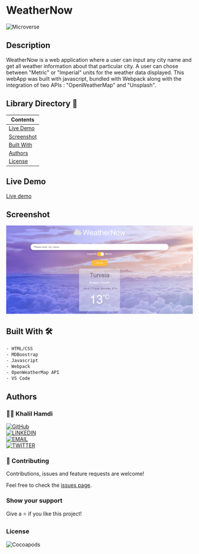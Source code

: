 # WeatherNow

![Microverse](https://img.shields.io/badge/-Microverse-6F23FF?style=for-the-badge)

## Description

WeatherNow is a web application where a user can input any city name and get all weather information about that particular city. A user can chose between "Metric" or "Imperial" units for the weather data displayed. This webApp was built with javascript, bundled with Webpack along with the integration of two APIs : "OpenWeatherMap" and "Unsplash".

## Library Directory 📙

| Contents                    |
| --------------------------- |
| [Live Demo](#live-demo)     |
| [Screenshot](#screenshot)   |
| [Built With](#built-with-🛠) |
| [Authors](#authors)         |
| [License](#license)         |

## Live Demo

[Live demo](https://khalilhamdii.github.io/Weather_now/)

## Screenshot

![img](./img/weather_now.png)

## Built With 🛠

```
- HTML/CSS
- MDBoostrap
- Javascript
- Webpack
- OpenWeatherMap API
- VS Code
```

## Authors

### 👨‍💻 Khalil Hamdi

[![GitHub](https://img.shields.io/badge/-GitHub-000?style=for-the-badge&logo=GitHub&logoColor=white)](https://github.com/khalilhamdii) <br>
[![LINKEDIN](https://img.shields.io/badge/-LINKEDIN-0077B5?style=for-the-badge&logo=Linkedin&logoColor=white)](https://www.linkedin.com/in/khalilhamdi/) <br>
[![EMAIL](https://img.shields.io/badge/-EMAIL-D14836?style=for-the-badge&logo=Mail.Ru&logoColor=white)](mailto:khaalil.hamdi@gmail.com) <br>
[![TWITTER](https://img.shields.io/badge/-TWITTER-1DA1F2?style=for-the-badge&logo=Twitter&logoColor=white)](https://twitter.com/Khalilhamdiii)

### 🤝 Contributing

Contributions, issues and feature requests are welcome!

Feel free to check the [issues page](https://github.com/NtwaliHeritier/js-library).

### Show your support

Give a ⭐️ if you like this project!

### License

![Cocoapods](https://img.shields.io/cocoapods/l/AFNetworking?color=red&style=for-the-badge)
